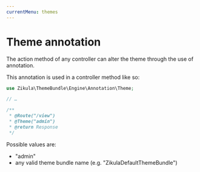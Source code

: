 ```yaml
---
currentMenu: themes
---
```

# Theme annotation

The action method of any controller can alter the theme through the use of annotation.

This annotation is used in a controller method like so: 

```php
use Zikula\ThemeBundle\Engine\Annotation\Theme;

// …

/**
 * @Route("/view")
 * @Theme("admin")
 * @return Response
 */
```

Possible values are:

- "admin"
- any valid theme bundle name (e.g. "ZikulaDefaultThemeBundle")

